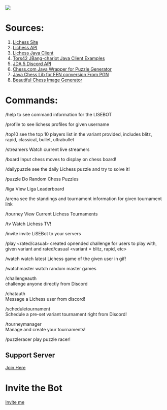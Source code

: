 ![](https://img.shields.io/badge/Status-Verified%20Discord%20Bot-brightgreen)

# Sources:

 1. [Lichess Site](https://lichess.org/) 
 2. [Lichess API](https://lichess.org/api) 
 3. [Lichess Java Client](https://github.com/tors42/chariot) 
 4. [Tors42 JBang-chariot Java Client Examples](https://github.com/tors42/jbang-chariot)
 5. [JDA 5 Discord API](https://github.com/DV8FromTheWorld/JDA)
 6. [Chess.com Java Wrapper for Puzzle Generator](https://github.com/sornerol/chess-com-pubapi-java-wrapper)
 7. [Java Chess Lib for FEN conversion From PGN](https://github.com/bhlangonijr/chesslib)
 8. [Beautiful Chess Image Generator](https://chessboardimage.com/)
 

# Commands:

 /help 
 to see command information for the LISEBOT

 /profile <Lichess username> 
 to see lichess profiles for given username

 /top10 <Lichess variant> 
 see the top 10 players list in the variant provided, includes blitz, rapid, classical, bullet, ultrabullet

 /streamers 
 Watch current live streamers

 /board <Moves> Input chess moves to display on chess board!

 /dailypuzzle 
 see the daily Lichess puzzle and try to solve it!

 /puzzle 
 Do Random Chess Puzzles

 /liga <Lichess Team> 
 View Liga Leaderboard 

 /arena <Lichess arena URL> 
 see the standings and tournament information for given tournament link

 /tourney
 View Current Lichess Tournaments
 
 /tv 
 Watch Lichess TV!

 /invite 
 invite LiSEBot to your servers

 /play <variant> <rated/casual> 
 created opnended challenge for users to play with, given variant and rated/casual <variant = blitz, rapid, etc>

 /watch <Lichess Username> 
 watch latest Lichess game of the given user in gif!

 /watchmaster 
 watch random master games
 
 /challengeauth  
 challenge anyone directly from Discord

 /chatauth  
 Message a Lichess user from discord!

 /scheduletournament  
 Schedule a pre-set variant tournament right from Discord!

 /tourneymanager  
 Manage and create your tournaments! 

 /puzzleracer 
 play puzzle racer! 


## Support Server
 
[Join Here](https://discord.gg/6GdGqwxBdW)

# Invite the Bot
[Invite me](https://discord.com/oauth2/authorize?client_id=930544707300393021&permissions=8&scope=bot%20applications.commands)



